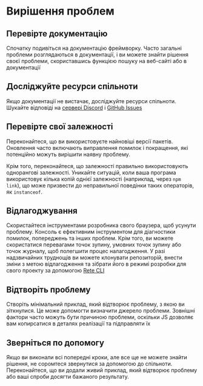 # Вирішення проблем

## Перевірте документацію

Спочатку подивіться на документацію фреймворку. Часто загальні проблеми розглядаються в документації, і ви можете знайти рішення своєї проблеми, скориставшись функцією пошуку на веб-сайті або в документації

## Досліджуйте ресурси спільноти

Якщо документації не вистачає, досліджуйте ресурси спільноти. Шукайте відповіді на [сервері Discord](https://discord.com/invite/cxSFkPZdsV) і [GitHub Issues](https://github.com/search?q=org%3Aretejs&type=issues)

## Перевірте свої залежності

Переконайтеся, що ви використовуєте найновіші версії пакетів. Оновлення часто включають виправлення помилок і покращення, які потенційно можуть вирішити наявну проблему.

Крім того, переконайтеся, що залежності правильно використовують однорангові залежності. Уникайте ситуацій, коли ваша програма використовує кілька копій однієї залежності (наприклад, через `npm link`), що може призвести до неправильної поведінки таких операторів, як `instanceof`.

## Відлагоджування

Скористайтеся інструментами розробника свого браузера, щоб усунути проблему. Консоль є ефективним інструментом для діагностики помилок, попереджень та інших проблем. Крім того, ви можете скористатися перевагами точок зупину, умовних точок зупину або точок журналу, щоб полегшити процес налагодження. У разі надзвичайних труднощів ви можете клонувати репозиторій, внести зміни з метою відлагодження та зібрати його в режимі розробки для свого проекту за допомогою [Rete CLI](/docs/development#rete-cli)

## Відтворіть проблему

Створіть мінімальний приклад, який відтворює проблему, з якою ви зіткнулися. Це може допомогти визначити джерело проблеми. Зовнішні фактори часто можуть бути причиною проблеми, оскільки JS дозволяє вам копирсатися в деталях реалізації та підправляти їх

## Зверніться по допомогу

Якщо ви виконали всі попередні кроки, але все ще не можете знайти рішення, не соромтеся звернутися за допомогою до спільноти. Переконайтеся, що ви додали живий приклад, який відтворює проблему або ваші спроби досягти бажаного результату.
